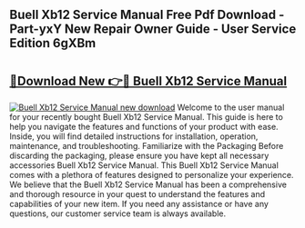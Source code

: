 ## Buell Xb12 Service Manual Free Pdf Download - Part-yxY New Repair Owner Guide - User Service Edition 6gXBm

# <h2><a href="http://bc4567.oget.top/?id=Buell+Xb12+Service+Manual">🔗Download New 👉🔴 Buell Xb12 Service Manual</a></h2>

[![Buell Xb12 Service Manual new download](https://i.imgur.com/5g1atiW.png)](http://bc4567.oget.top/?id=Buell+Xb12+Service+Manual)
Welcome to the user manual for your recently bought Buell Xb12 Service Manual. This guide is here to help you navigate the features and functions of your product with ease. Inside, you will find detailed instructions for installation, operation, maintenance, and troubleshooting. Familiarize with the Packaging Before discarding the packaging, please ensure you have kept all necessary accessories Buell Xb12 Service Manual. This Buell Xb12 Service Manual comes with a plethora of features designed to personalize your experience. We believe that the Buell Xb12 Service Manual has been a comprehensive and thorough resource in your quest to understand the features and capabilities of your new item. If you need any assistance or have any questions, our customer service team is always available.
